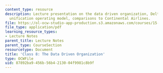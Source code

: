 ```yaml
---
content_type: resource
description: Lecture presentation on the data driven organization, Delta Air Lines'
  unification operating model, comparisons to Continental Airlines.
file: https://ol-ocw-studio-app-production.s3.amazonaws.com/courses/15-571-generating-business-value-from-information-technology-spring-2009/87892ba9456b56b4213004f9981c8b9f_MIT15_571s09_lec08.pdf
file_type: application/pdf
learning_resource_types:
- Lecture Notes
parent_title: Lecture Notes
parent_type: CourseSection
resourcetype: Document
title: 'Class 8: The Data Driven Organization'
type: OCWFile
uid: 87892ba9-456b-56b4-2130-04f9981c8b9f
---
```

